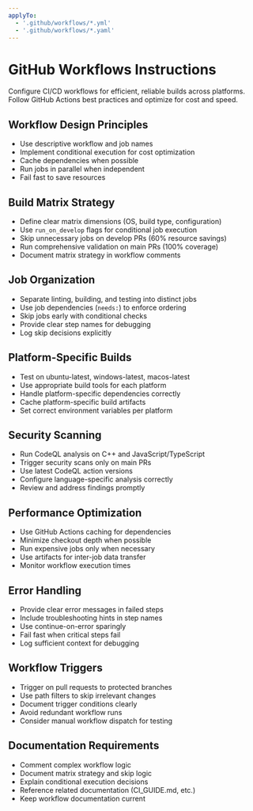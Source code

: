 ```yaml
---
applyTo:
  - '.github/workflows/*.yml'
  - '.github/workflows/*.yaml'
---
```


# GitHub Workflows Instructions

Configure CI/CD workflows for efficient, reliable builds across platforms. Follow GitHub Actions best practices
and optimize for cost and speed.

## Workflow Design Principles

- Use descriptive workflow and job names
- Implement conditional execution for cost optimization
- Cache dependencies when possible
- Run jobs in parallel when independent
- Fail fast to save resources

## Build Matrix Strategy

- Define clear matrix dimensions (OS, build type, configuration)
- Use `run_on_develop` flags for conditional job execution
- Skip unnecessary jobs on develop PRs (60% resource savings)
- Run comprehensive validation on main PRs (100% coverage)
- Document matrix strategy in workflow comments

## Job Organization

- Separate linting, building, and testing into distinct jobs
- Use job dependencies (`needs:`) to enforce ordering
- Skip jobs early with conditional checks
- Provide clear step names for debugging
- Log skip decisions explicitly

## Platform-Specific Builds

- Test on ubuntu-latest, windows-latest, macos-latest
- Use appropriate build tools for each platform
- Handle platform-specific dependencies correctly
- Cache platform-specific build artifacts
- Set correct environment variables per platform

## Security Scanning

- Run CodeQL analysis on C++ and JavaScript/TypeScript
- Trigger security scans only on main PRs
- Use latest CodeQL action versions
- Configure language-specific analysis correctly
- Review and address findings promptly

## Performance Optimization

- Use GitHub Actions caching for dependencies
- Minimize checkout depth when possible
- Run expensive jobs only when necessary
- Use artifacts for inter-job data transfer
- Monitor workflow execution times

## Error Handling

- Provide clear error messages in failed steps
- Include troubleshooting hints in step names
- Use continue-on-error sparingly
- Fail fast when critical steps fail
- Log sufficient context for debugging

## Workflow Triggers

- Trigger on pull requests to protected branches
- Use path filters to skip irrelevant changes
- Document trigger conditions clearly
- Avoid redundant workflow runs
- Consider manual workflow dispatch for testing

## Documentation Requirements

- Comment complex workflow logic
- Document matrix strategy and skip logic
- Explain conditional execution decisions
- Reference related documentation (CI_GUIDE.md, etc.)
- Keep workflow documentation current
